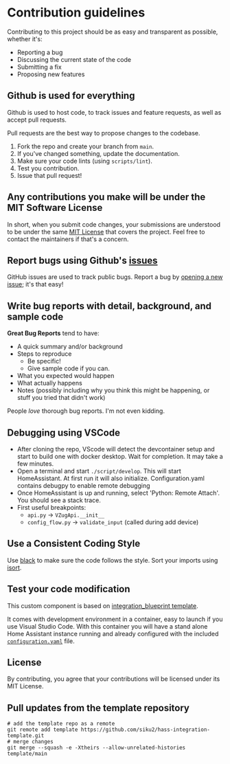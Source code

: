 # Contribution guidelines

Contributing to this project should be as easy and transparent as possible, whether it's:

- Reporting a bug
- Discussing the current state of the code
- Submitting a fix
- Proposing new features

## Github is used for everything

Github is used to host code, to track issues and feature requests, as well as accept pull requests.

Pull requests are the best way to propose changes to the codebase.

1. Fork the repo and create your branch from `main`.
2. If you've changed something, update the documentation.
3. Make sure your code lints (using `scripts/lint`).
4. Test you contribution.
5. Issue that pull request!

## Any contributions you make will be under the MIT Software License

In short, when you submit code changes, your submissions are understood to be under the same [MIT License](http://choosealicense.com/licenses/mit/) that covers the project. Feel free to contact the maintainers if that's a concern.

## Report bugs using Github's [issues](../../issues)

GitHub issues are used to track public bugs.
Report a bug by [opening a new issue](../../issues/new/choose); it's that easy!

## Write bug reports with detail, background, and sample code

**Great Bug Reports** tend to have:

- A quick summary and/or background
- Steps to reproduce
  - Be specific!
  - Give sample code if you can.
- What you expected would happen
- What actually happens
- Notes (possibly including why you think this might be happening, or stuff you tried that didn't work)

People *love* thorough bug reports. I'm not even kidding.

## Debugging using VSCode

- After cloning the repo, VScode will detect the devcontainer setup and start to build one with docker desktop. Wait for completion. It may take a few minutes.
- Open a terminal and start `./script/develop`. This will start HomeAssistant. At first run it will also initialize. Configuration.yaml contains debugpy to enable remote debugging
- Once HomeAssistant is up and running, select 'Python: Remote Attach'. You should see a stack trace.
- First useful breakpoints:
  - `api.py` -> `VZugApi.__init__`
  - `config_flow.py` -> `validate_input` (called during add device)
  
## Use a Consistent Coding Style

Use [black](https://github.com/ambv/black) to make sure the code follows the style.
Sort your imports using [isort](https://pycqa.github.io/isort/).

## Test your code modification

This custom component is based on [integration_blueprint template](https://github.com/ludeeus/integration_blueprint).

It comes with development environment in a container, easy to launch
if you use Visual Studio Code. With this container you will have a stand alone
Home Assistant instance running and already configured with the included
[`configuration.yaml`](./config/configuration.yaml)
file.

## License

By contributing, you agree that your contributions will be licensed under its MIT License.

## Pull updates from the template repository

```shell
# add the template repo as a remote
git remote add template https://github.com/siku2/hass-integration-template.git
# merge changes
git merge --squash -e -Xtheirs --allow-unrelated-histories template/main
```
